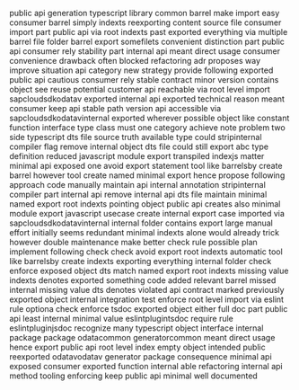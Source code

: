 public api generation typescript library common barrel make import easy consumer barrel simply indexts reexporting content source file consumer import part public api via root indexts past exported everything via multiple barrel file folder barrel export somefilets convenient distinction part public api consumer rely stability part internal api meant direct usage consumer convenience drawback often blocked refactoring adr proposes way improve situation api category new strategy provide following exported public api cautious consumer rely stable contract minor version contains object see reuse potential customer api reachable via root level import sapcloudsdkodatav exported internal api exported technical reason meant consumer keep api stable path version api accessible via sapcloudsdkodatavinternal exported wherever possible object like constant function interface type class must one category achieve note problem two side typescript dts file source truth available type could stripinternal compiler flag remove internal object dts file could still export abc type definition reduced javascript module export transpiled indexjs matter minimal api exposed one avoid export statement tool like barrelsby create barrel however tool create named minimal export hence propose following approach code manually maintain api internal annotation stripinternal compiler part internal api remove internal api dts file maintain minimal named export root indexts pointing object public api creates also minimal module export javascript usecase create internal export case imported via sapcloudsdkodatavinternal internal folder contains export large manual effort initially seems redundant minimal indexts alone would already trick however double maintenance make better check rule possible plan implement following check check avoid export root indexts automatic tool like barrelsby create indexts exporting everything internal folder check enforce exposed object dts match named export root indexts missing value indexts denotes exported something code added relevant barrel missed internal missing value dts denotes violated api contract marked previously exported object internal integration test enforce root level import via eslint rule optiona check enforce tsdoc exported object either full doc part public api least internal minimal value eslintplugintsdoc require rule eslintpluginjsdoc recognize many typescript object interface internal package package odatacommon generatorcommon meant direct usage hence export public api root level index empty object intended public reexported odatavodatav generator package consequence minimal api exposed consumer exported function internal able refactoring internal api method tooling enforcing keep public api minimal well documented